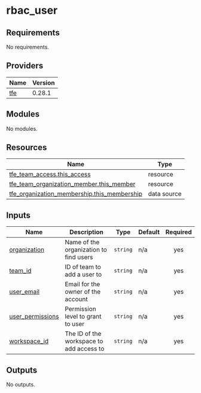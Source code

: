 # rbac_user

<!-- BEGINNING OF PRE-COMMIT-TERRAFORM DOCS HOOK -->
## Requirements

No requirements.

## Providers

| Name | Version |
|------|---------|
| <a name="provider_tfe"></a> [tfe](#provider\_tfe) | 0.28.1 |

## Modules

No modules.

## Resources

| Name | Type |
|------|------|
| [tfe_team_access.this_access](https://registry.terraform.io/providers/hashicorp/tfe/latest/docs/resources/team_access) | resource |
| [tfe_team_organization_member.this_member](https://registry.terraform.io/providers/hashicorp/tfe/latest/docs/resources/team_organization_member) | resource |
| [tfe_organization_membership.this_membership](https://registry.terraform.io/providers/hashicorp/tfe/latest/docs/data-sources/organization_membership) | data source |

## Inputs

| Name | Description | Type | Default | Required |
|------|-------------|------|---------|:--------:|
| <a name="input_organization"></a> [organization](#input\_organization) | Name of the organization to find users | `string` | n/a | yes |
| <a name="input_team_id"></a> [team\_id](#input\_team\_id) | ID of team to add a user to | `string` | n/a | yes |
| <a name="input_user_email"></a> [user\_email](#input\_user\_email) | Email for the owner of the account | `string` | n/a | yes |
| <a name="input_user_permissions"></a> [user\_permissions](#input\_user\_permissions) | Permission level to grant to user | `string` | n/a | yes |
| <a name="input_workspace_id"></a> [workspace\_id](#input\_workspace\_id) | The ID of the workspace to add access to | `string` | n/a | yes |

## Outputs

No outputs.
<!-- END OF PRE-COMMIT-TERRAFORM DOCS HOOK -->
